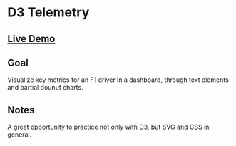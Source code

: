 # D3 Telemetry

## [Live Demo](https://codepen.io/borntofrappe/full/JVzZBo)

## Goal

Visualize key metrics for an F1 driver in a dashboard, through text elements and partial dounut charts.

## Notes

A great opportunity to practice not only with D3, but SVG and CSS in general.